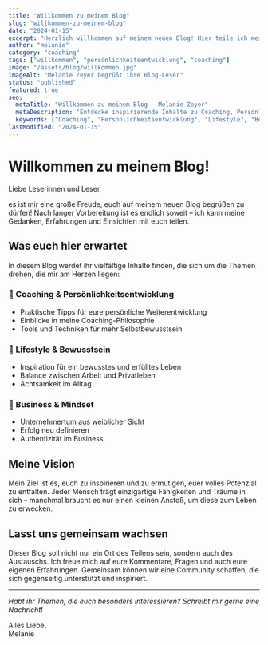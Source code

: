 ```yaml
---
title: "Willkommen zu meinem Blog"
slug: "willkommen-zu-meinem-blog"
date: "2024-01-15"
excerpt: "Herzlich willkommen auf meinem neuen Blog! Hier teile ich meine Gedanken zu Coaching, Persönlichkeitsentwicklung und einem bewussten Lifestyle."
author: "melanie"
category: "coaching"
tags: ["willkommen", "persönlichkeitsentwicklung", "coaching"]
image: "/assets/blog/willkommen.jpg"
imageAlt: "Melanie Zeyer begrüßt ihre Blog-Leser"
status: "published"
featured: true
seo:
  metaTitle: "Willkommen zu meinem Blog - Melanie Zeyer"
  metaDescription: "Entdecke inspirierende Inhalte zu Coaching, Persönlichkeitsentwicklung und bewusstem Leben auf Melanie Zeyers Blog."
  keywords: ["Coaching", "Persönlichkeitsentwicklung", "Lifestyle", "Bewusstsein"]
lastModified: "2024-01-15"
---
```


# Willkommen zu meinem Blog!

Liebe Leserinnen und Leser,

es ist mir eine große Freude, euch auf meinem neuen Blog begrüßen zu dürfen! Nach langer Vorbereitung ist es endlich soweit – ich kann meine Gedanken, Erfahrungen und Einsichten mit euch teilen.

## Was euch hier erwartet

In diesem Blog werdet ihr vielfältige Inhalte finden, die sich um die Themen drehen, die mir am Herzen liegen:

### 🎯 Coaching & Persönlichkeitsentwicklung
- Praktische Tipps für eure persönliche Weiterentwicklung
- Einblicke in meine Coaching-Philosophie
- Tools und Techniken für mehr Selbstbewusstsein

### 🌱 Lifestyle & Bewusstsein
- Inspiration für ein bewusstes und erfülltes Leben
- Balance zwischen Arbeit und Privatleben
- Achtsamkeit im Alltag

### 💼 Business & Mindset
- Unternehmertum aus weiblicher Sicht
- Erfolg neu definieren
- Authentizität im Business

## Meine Vision

Mein Ziel ist es, euch zu inspirieren und zu ermutigen, euer volles Potenzial zu entfalten. Jeder Mensch trägt einzigartige Fähigkeiten und Träume in sich – manchmal braucht es nur einen kleinen Anstoß, um diese zum Leben zu erwecken.

## Lasst uns gemeinsam wachsen

Dieser Blog soll nicht nur ein Ort des Teilens sein, sondern auch des Austauschs. Ich freue mich auf eure Kommentare, Fragen und auch eure eigenen Erfahrungen. Gemeinsam können wir eine Community schaffen, die sich gegenseitig unterstützt und inspiriert.

---

*Habt ihr Themen, die euch besonders interessieren? Schreibt mir gerne eine Nachricht!*

Alles Liebe,  
Melanie